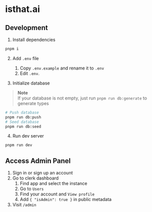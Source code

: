 # isthat.ai

## Development

1. Install dependencies

```bash
pnpm i
```

2. Add `.env` file

   1. Copy `.env.example` and rename it to `.env`
   2. Edit `.env`.

3. Initialize database

> **Note**  
> If your database is not empty, just run `pnpm run db:generate` to generate types

```bash
# Push database
pnpm run db:push
# Seed database
pnpm run db:seed
```

4. Run dev server

```bash
pnpm run dev
```

## Access Admin Panel

1. Sign in or sign up an account
2. Go to clerk dashboard
   1. Find app and select the instance
   2. Go to `Users`
   3. Find your account and `View profile`
   4. Add `{ "isAdmin": true }` in public metadata
3. Visit `/admin`
